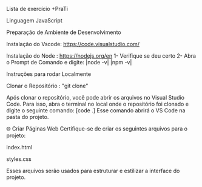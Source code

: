 Lista de exercício +PraTi

Linguagem JavaScript

Preparação de Ambiente de Desenvolvimento

Instalação do Vscode: https://code.visualstudio.com/

Instalação do Node : https://nodejs.org/en 
1- Verifique se deu certo 
2- Abra o Prompt de Comando e digite: |node -v| |npm -v|

Instruções para rodar Localmente

Clonar o Repositório : "git clone"

Após clonar o repositório, você pode abrir os arquivos no Visual Studio Code. Para isso, abra o terminal no local onde o repositório foi clonado e digite o seguinte comando: [code .] Esse comando abrirá o VS Code na pasta do projeto.

🌐 Criar Páginas Web
Certifique-se de criar os seguintes arquivos para o projeto:

index.html

styles.css

Esses arquivos serão usados para estruturar e estilizar a interface do projeto.
